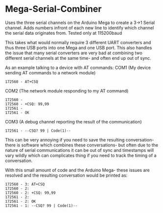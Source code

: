 # Mega-Serial-Combiner
 Uses the three serial channels on the Arduino Mega to create a 3->1 Serial channel. Adds numbers infront of each new line to identify which channel the serial data originates from. Tested only at 115200baud

This takes what would normally require 3 different UART converters and thus three USB ports into one Mega and one USB port. 
This also handles the issue that many serial converters are very bad at combining two different serial channels at the same time- and often end up out of sync. 

As an example talking to a device with AT commands:
COM1 (My device sending AT commands to a network module)
```
172560 - AT+CSQ
```
COM2 (The network module responding to my AT command)
```
172560 - 
172560 - +CSQ: 99,99
172561 - 
172561 - OK
```
COM3 (A debug channel reporting the result of the communication)
```
172561 - --CSQ? 99 | Code(1)--
```
This can be very annoying if you need to save the resulting conversation- there is software which combines these conversations- but often due to the nature of serial communications it can be out of sync and timestamps will vary wildly which can complicates thing if you need to track the timing of a conversation.

With this small amount of code and the Arduino Mega- these issues are resolved and the resulting conversation would be printed as:
```
172560 - 3: AT+CSQ
172560 - 2: 
172560 - 2: +CSQ: 99,99
172561 - 2: 
172561 - 2: OK
172561 - 1: --CSQ? 99 | Code(1)--
```
